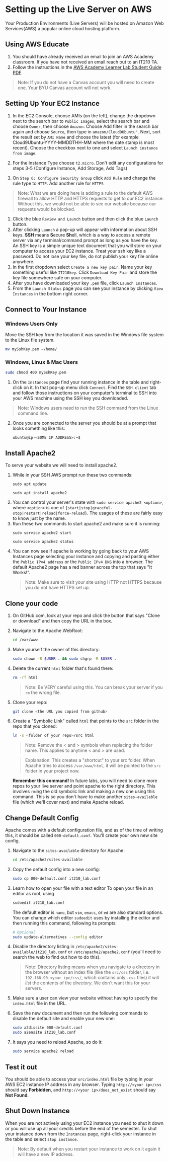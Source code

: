 # Setting up the Live Server on AWS
Your Production Environments (Live Servers) will be hosted on Amazon Web Services(AWS) a popular online cloud hosting platform. 

## Using AWS Educate
1. You should have already received an email to join an AWS Academy classroom. If you have not received an email reach out to an IT210 TA. 
1. Follow the instructions in the [AWS Academy Learner Lab Student Guide PDF](AWS-Academy-Learner-Lab.pdf)

> Note: If you do not have a Canvas account you will need to create one. Your BYU Canvas account will not work. 

## Setting Up Your EC2 Instance

1. In the EC2 Console, choose AMIs (on the left), change the dropdown next to the search bar to `Public Images`, select the search bar and choose `Owner`, then choose `Amazon`. Choose Add filter in the search bar again and choose `Source`, then type in `amazon/Cloud9Ubuntu"`. Next, sort the result set by `AMI Name` and choose the latest (for example Cloud9Ubuntu-YYYY-MMDDTHH-MM where the date stamp is most recent). Choose the checkbox next to one and select `Launch instance from image`. 

1. For the Instance Type choose `t2.micro`. Don't edit any configurations for steps 3-5 (Configure Instance, Add Storage, Add Tags)
1. On `Step 6: Configure Security Group` click `Add Rule` and change the rule type to `HTTP`. Add another rule for `HTTPS`
 > Note: What we are doing here is adding a rule to the default AWS firewall to allow HTTP and HTTPS requests to get to our EC2 instance. Without this, we would not be able to see our website because our requests would be blocked.  
1. Click the blue `Review and Launch` button and then click the blue `Launch` button.
1. After clicking `Launch` a pop-up will appear with information about SSH keys. **SSH** means **S**ecure **Sh**ell, which is a way to access a remote server via any terminal/command prompt as long as you have the key. An SSH key is a simple unique text document that you will store on your computer to access your EC2 instance. Treat your ssh key like a password. Do not lose your key file, do not publish your key file online anywhere. 
1. In the first dropdown select `Create a new key pair`. Name your key something useful like `IT210key`. Click `Download Key Pair` and store the key file somewhere safe on your computer. 
1. After you have downloaded your key `.pem` file, click `Launch Instances`.
1. From the `Launch Status` page you can see your instance by clicking `View Instances` in the bottom right corner. 

## Connect to Your Instance
###  Windows Users Only
Move the SSH key from the location it was saved in the Windows file system to the Linux file system.
```sh
mv mySshKey.pem ~/home/

```
### Windows, Linux & Mac Users

```sh
sudo chmod 400 mySshKey.pem
```

1. On the `Instances` page find your running instance in the table and right-click on it. In that pop-up menu click `Connect`. Find the `SSH client` tab and follow those instructions on your computer's terminal to SSH into your AWS machine using the SSH key you downloaded.
 > Note: Windows users need to run the SSH command from the Linux command line.
2. Once you are connected to the server you should be at a prompt that looks something like this:

    ```
    ubuntu@ip-<SOME IP ADDRESS>:~$ 
    ```
## Install Apache2
To serve your website we will need to install apache2.
1. While in your SSH AWS prompt run these two commands:
    ```
    sudo apt update
    ```
    ```
    sudo apt install apache2
    ```
1. You can control your server's state with `sudo service apache2 <option>`, where `<option>` is one of `{start|stop|graceful-stop|restart|reload|force-reload}`. The usages of these are fairly easy to know just by the name.
1. Run these two commands to start apache2 and make sure it is running:
    ```
    sudo service apache2 start
    ```
    ```
    sudo service apache2 status
    ```
1. You can now see if apache is working by going back to your AWS Instances page selecting your instance and copying and pasting either the `Public IPv4 address` or the `Public IPv4 DNS` into a browser. The default Apache2 page has a red banner across the top that says "It Works!". 
    > Note: Make sure to visit your site using HTTP not HTTPS because you do not have HTTPS set up.

## Clone your code

1. On GitHub.com, look at your repo and click the button that says "Clone or download" and then copy the URL in the box.

1. Navigate to the Apache WebRoot:

    ```sh
    cd /var/www
    ```
    
1. Make yourself the owner of this directory:

    ```sh
    sudo chown -R $USER . && sudo chgrp -R $USER .
    ```

1. Delete the current `html` folder that's found there:

    ```sh
    rm -rf html
    ```
    > Note: Be VERY careful using this. You can break your server if you `rm` the wrong file.

1. Clone your repo:

    ```sh
    git clone <the URL you copied from github>
    ```

1. Create a "Symbolic Link" called `html` that points to the `src` folder in the repo that you cloned:

    ```sh
    ln -s <folder of your repo>/src html
    ```
    > Note: Remove the < and > symbols when replacing the folder name. This applies to anytime < and > are used.  
    
    > Explanation: This creates a "shortcut" to your src folder. When Apache tries to access `/var/www/html`, it will be
    pointed to the `src` folder in your project now.

    __Remember this command!__ In future labs, you will need to clone more repos to your live server and point apache to the
    right directory. This involves `rm`ing the old symbolic link and making a new one using this command. This is so you
    don't have to make another `sites-available` file (which we'll cover next) and make Apache reload.
    
## Change Default Config

Apache comes with a default configuration file, and as of the time of writing this, it should be called `000-default.conf`.
You'll create your own new site config.

1. Navigate to the `sites-available` directory for Apache:

    ```sh
    cd /etc/apache2/sites-available
    ```

1. Copy the default config into a new config:

    ```sh
    sudo cp 000-default.conf it210_lab.conf
    ```

1. Learn how to open your file with a text editor
    To open your file in an editor as root, using
    ```sh
    sudoedit it210_lab.conf
    ```
    The default editor is `nano`, but `vim`, `emacs`, or `ed` are also standard options. You can change which editor `sudoedit` uses by installing the editor and then running this command, following its prompts:
    ```sh
    # Optional
    sudo update-alternatives --config editor
    ```

1. Disable the directory listing in `/etc/apache2/sites-available/it210_lab.conf` or `/etc/apache2/apache2.conf` (you'll need to search the web to find out how to do this).

    > Note: Directory listing means when you navigate to a directory in the browser without an index file
    (like the `src/css` folder, i.e. `192.168.90.<your ip>/css/`, which contains only `.css` files) it will _list_ the
    contents of the _directory_. We don't want this for your servers.

1. Make sure a user can view your website without having to specify the `index.html` file in the URL.

1. Save the new document and then run the following commands to disable the default site and enable your new one:

    ```sh
    sudo a2dissite 000-default.conf
    sudo a2ensite it210_lab.conf
    ```

1. It says you need to reload Apache, so do it:

    ```sh
    sudo service apache2 reload
    ```
## Test it out

You should be able to access your `src/index.html` file by typing in your AWS EC2 instance IP address in any browser. Typing `http://<your ip>/css` should say **Forbidden**, and `http://<your ip>/does_not_exist`
should say **Not Found**.

## Shut Down Instance
When you are not actively using your EC2 instance you need to shut it down or you will use up all your credits before the end of the semester. 
To shut your instance down from the `Instances` page, right-click your instance in the table and select `stop instance`. 
> Note: By default when you restart your instance to work on it again it will have a new IP address. 